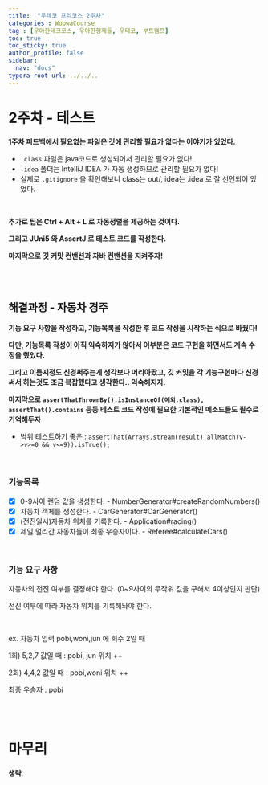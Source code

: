 ```yaml
---
title:  "우테코 프리코스 2주차"
categories : WoowaCourse
tag : [우아한테크코스, 우아한형제들, 우테코, 부트캠프]
toc: true
toc_sticky: true
author_profile: false
sidebar:
  nav: "docs"
typora-root-url: ../../..
---
```




# 2주차 - 테스트

**1주차 피드백에서 필요없는 파일은 깃에 관리할 필요가 없다는 이야기가 있었다.**

* `.class` 파일은 java코드로 생성되어서 관리할 필요가 없다!
* `.idea` 폴더는 IntelliJ IDEA 가 자동 생성하므로 관리할 필요가 없다!
* 실제로 `.gitignore` 을 확인해보니 class는 out/, idea는 .idea 로 잘 선언되어 있었다.

<br>

**추가로 팁은 Ctrl + Alt + L 로 자동정렬을 제공하는 것이다.** 

**그리고 JUni5 와 AssertJ 로 테스트 코드를 작성한다.**

**마지막으로 깃 커밋 컨밴션과 자바 컨밴션을 지켜주자!**

<br><br>

## 해결과정 - 자동차 경주

**기능 요구 사항을 작성하고, 기능목록을 작성한 후 코드 작성을 시작하는 식으로 바꿨다!**

**다만, 기능목록 작성이 아직 익숙하지가 않아서 이부분은 코드 구현을 하면서도 계속 수정을 했었다.**

**그리고 이름지정도 신경써주는게 생각보다 머리아팠고, 깃 커밋을 각 기능구현마다 신경써서 하는것도 조금 복잡했다고 생각한다.. 익숙해지자.**

**마지막으로 `assertThatThrownBy().isInstanceOf(예외.class), assertThat().contains` 등등 테스트 코드 작성에 필요한 기본적인 메소드들도 필수로 기억해두자**

* 범위 테스트하기 좋은 : `assertThat(Arrays.stream(result).allMatch(v->v>=0 && v<=9)).isTrue();`

<br>

### 기능목록

* [x] 0-9사이 랜덤 값을 생성한다. - NumberGenerator#createRandomNumbers()
* [x] 자동차 객체를 생성한다. - CarGenerator#CarGenerator()
* [x] (전진일시)자동차 위치를 기록한다. - Application#racing()
* [x] 제일 멀리간 자동차들이 최종 우승자이다. - Referee#calculateCars()

<br>

### 기능 요구 사항

자동차의 전진 여부를 결정해야 한다. (0~9사이의 무작위 값을 구해서 4이상인지 판단)

전진 여부에 따라 자동차 위치를 기록해놔야 한다.

<br>

ex. 자동차 입력 pobi,woni,jun 에 회수 2일 때

1회) 5,2,7 값일 때 : pobi, jun 위치 ++

2회) 4,4,2 값일 때 : pobi,woni 위치 ++

최종 우승자 : pobi

<br><br>

# 마무리

**생략.**
